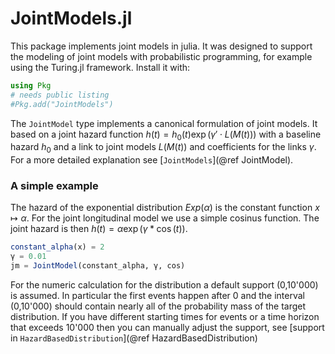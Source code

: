 # JointModels.jl

This package implements joint models in julia. It was designed to support the modeling of joint models with probabilistic programming, for example using the Turing.jl framework. Install it with:
```julia
using Pkg
# needs public listing
#Pkg.add("JointModels")
```


The `JointModel` type implements a canonical formulation of joint models. It based on a joint hazard function $h(t) = h_0(t) \exp(\gamma' \cdot L(M(t)))$ with a baseline hazard $h_0$ and a link to joint models $L(M(t))$ and coefficients for the links $\gamma$. For a more detailed explanation see [`JointModels`](@ref JointModel).


### A simple example

The hazard of the exponential distribution $Exp(\alpha)$ is the constant function $x\mapsto \alpha$. For the joint longitudinal model we use a simple cosinus function. The joint hazard is then $h(t) = \alpha \exp(\gamma * \cos(t))$.

```julia
constant_alpha(x) = 2
γ = 0.01
jm = JointModel(constant_alpha, γ, cos)
```

For the numeric calculation for the distribution a default support (0,10'000) is assumed. In particular the first events happen after $0$ and the interval (0,10'000) should contain nearly all of the probability mass of the target distribution. If you have different starting times for events or a time horizon that exceeds 10'000 then you can manually adjust the support, see [support in `HazardBasedDistribution`](@ref HazardBasedDistribution)
